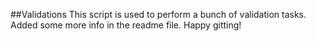 ##Validations 
This script is used to perform a bunch of validation tasks.
Added some more info in the readme file.
Happy gitting!
